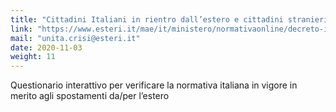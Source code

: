 ```yaml
---
title: "Cittadini Italiani in rientro dall’estero e cittadini stranieri in Italia"
link: "https://www.esteri.it/mae/it/ministero/normativaonline/decreto-iorestoacasa-domande-frequenti/focus-cittadini-italiani-in-rientro-dall-estero-e-cittadini-stranieri-in-italia.html"
mail: "unita.crisi@esteri.it"
date: 2020-11-03
weight: 11
---
```


Questionario interattivo per verificare la normativa italiana in vigore in merito agli spostamenti da/per l’estero
